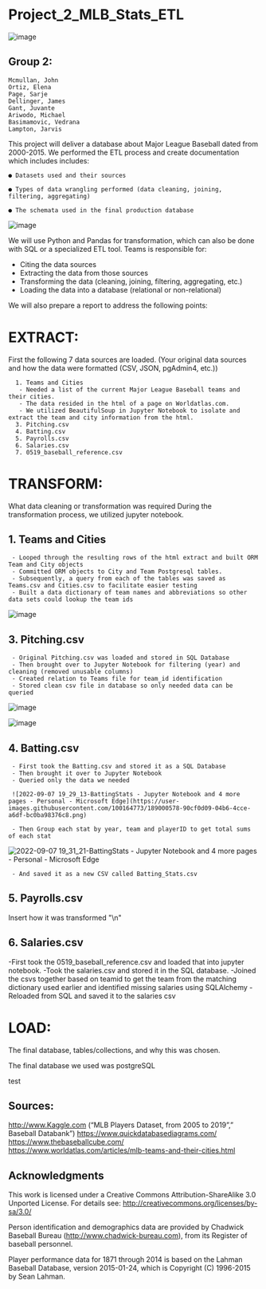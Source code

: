 # Project_2_MLB_Stats_ETL

![image](images/Baseball_Stats_You_Need_To_Know.png)


## Group 2:  

    Mcmullan, John
    Ortiz, Elena
    Page, Sarje 
    Dellinger, James 
    Gant, Juvante 
    Ariwodo, Michael 
    Basimamovic, Vedrana 
    Lampton, Jarvis 
    
    
   This project will deliver a database about Major League Baseball dated from 2000-2015. We performed the ETL process and create documentation which includes includes: 

    ● Datasets used and their sources 

    ● Types of data wrangling performed (data cleaning, joining, filtering, aggregating) 

    ● The schemata used in the final production database
    
   
 ![image](images/moneyball_erd.png)
 
We will use Python and Pandas for transformation, which can also be done with SQL or a specialized ETL tool. 
Teams is responsible for:
  - Citing the data sources
  - Extracting the data from those sources
  - Transforming the data (cleaning, joining, filtering, aggregating, etc.)
  - Loading the data into a database (relational or non-relational)

We will also prepare a report to address the following points:
  
 # **EXTRACT:** 
 
 First the following 7 data sources are loaded. (Your original data sources and how the data were formatted (CSV, JSON, pgAdmin4, etc.))

      1. Teams and Cities
       - Needed a list of the current Major League Baseball teams and their cities.  
       - The data resided in the html of a page on Worldatlas.com.
       - We utilized BeautifulSoup in Jupyter Notebook to isolate and extract the team and city information from the html.  
      3. Pitching.csv 
      4. Batting.csv
      5. Payrolls.csv
      6. Salaries.csv
      7. 0519_baseball_reference.csv
  
  
 #  **TRANSFORM:**
  
  What data cleaning or transformation was required
  During the transformation process, we utilized jupyter notebook. 
  
  ## 1. Teams and Cities
     - Looped through the resulting rows of the html extract and built ORM Team and City objects
     - Committed ORM objects to City and Team Postgresql tables.  
     - Subsequently, a query from each of the tables was saved as Teams.csv and Cities.csv to facilitate easier testing
     - Built a data dictionary of team names and abbreviations so other data sets could lookup the team ids
![image](images/team_transfer_load.JPG)

 ## 3. Pitching.csv 
     - Original Pitching.csv was loaded and stored in SQL Database
     - Then brought over to Jupyter Notebook for filtering (year) and cleaning (removed unusable columns)
     - Created relation to Teams file for team_id identification 
     - Stored clean csv file in database so only needed data can be queried 
     
![image](images/pitching.png)

![image](images/pitching2.png)



 ## 4. Batting.csv
     - First took the Batting.csv and stored it as a SQL Database
     - Then brought it over to Jupyter Notebook
     - Queried only the data we needed
     
     ![2022-09-07 19_29_13-BattingStats - Jupyter Notebook and 4 more pages - Personal - Microsoft​ Edge](https://user-images.githubusercontent.com/100164773/189000578-90cf0d09-04b6-4cce-a6df-bc0ba98376c8.png)

     - Then Group each stat by year, team and playerID to get total sums of each stat
![2022-09-07 19_31_21-BattingStats - Jupyter Notebook and 4 more pages - Personal - Microsoft​ Edge](https://user-images.githubusercontent.com/100164773/189000970-6267079a-8a98-4e22-93a5-ff7e245f7a20.png)

     - And saved it as a new CSV called Batting_Stats.csv

 ## 5. Payrolls.csv


  Insert how it was transformed "\n"


  ## 6. Salaries.csv

-First took the 0519_baseball_reference.csv and loaded that into jupyter notebook.
-Took the salaries.csv and stored it in the SQL database.
-Joined the csvs together based on teamid to get the team from the matching dictionary used earlier and identified missing salaries using SQLAlchemy
-Reloaded from SQL and saved it to the salaries csv
  

  
 #  **LOAD:** 
 
  The final database, tables/collections, and why this was chosen.

  
  The final database we used was postgreSQL

  test
 


## Sources:  

http://www.Kaggle.com (“MLB Players Dataset, from 2005 to 2019”,” Baseball Databank”) 
https://www.quickdatabasediagrams.com/  
https://www.thebaseballcube.com/  
https://www.worldatlas.com/articles/mlb-teams-and-their-cities.html

## Acknowledgments

This work is licensed under a Creative Commons Attribution-ShareAlike
3.0 Unported License. For details see:
http://creativecommons.org/licenses/by-sa/3.0/

Person identification and demographics data are provided by
Chadwick Baseball Bureau (http://www.chadwick-bureau.com),
from its Register of baseball personnel.

Player performance data for 1871 through 2014 is based on the
Lahman Baseball Database, version 2015-01-24, which is
Copyright (C) 1996-2015 by Sean Lahman.
